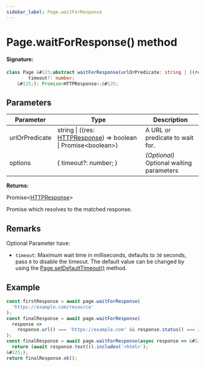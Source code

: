 ```yaml
---
sidebar_label: Page.waitForResponse
---
```


# Page.waitForResponse() method

#### Signature:

```typescript
class Page &#123;abstract waitForResponse(urlOrPredicate: string | ((res: HTTPResponse) => boolean | Promise<boolean>), options?: &#123;
        timeout?: number;
    &#125;): Promise<HTTPResponse>;&#125;
```

## Parameters

| Parameter      | Type                                                                                                   | Description                              |
| -------------- | ------------------------------------------------------------------------------------------------------ | ---------------------------------------- |
| urlOrPredicate | string \| ((res: [HTTPResponse](./puppeteer.httpresponse.md)) =&gt; boolean \| Promise&lt;boolean&gt;) | A URL or predicate to wait for.          |
| options        | &#123; timeout?: number; &#125;                                                                        | _(Optional)_ Optional waiting parameters |

**Returns:**

Promise&lt;[HTTPResponse](./puppeteer.httpresponse.md)&gt;

Promise which resolves to the matched response.

## Remarks

Optional Parameter have:

- `timeout`: Maximum wait time in milliseconds, defaults to `30` seconds, pass `0` to disable the timeout. The default value can be changed by using the [Page.setDefaultTimeout()](./puppeteer.page.setdefaulttimeout.md) method.

## Example

```ts
const firstResponse = await page.waitForResponse(
  'https://example.com/resource'
);
const finalResponse = await page.waitForResponse(
  response =>
    response.url() === 'https://example.com' && response.status() === 200
);
const finalResponse = await page.waitForResponse(async response => &#123;
  return (await response.text()).includes('<html>');
&#125;);
return finalResponse.ok();
```
